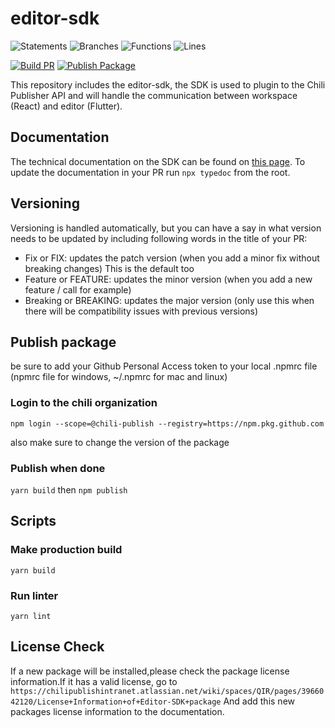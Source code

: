 # editor-sdk

![Statements](https://img.shields.io/badge/statements-84.76%25-yellow.svg) ![Branches](https://img.shields.io/badge/branches-69.33%25-red.svg) ![Functions](https://img.shields.io/badge/functions-80.92%25-yellow.svg) ![Lines](https://img.shields.io/badge/lines-85.99%25-yellow.svg)

[![Build PR](https://github.com/chili-publish/editor-sdk/actions/workflows/pr-build.yml/badge.svg)](https://github.com/chili-publish/editor-sdk/actions/workflows/pr-build.yml) [![Publish Package](https://github.com/chili-publish/editor-sdk/actions/workflows/publish-package.yml/badge.svg)](https://github.com/chili-publish/editor-sdk/actions/workflows/publish-package.yml)

This repository includes the editor-sdk, the SDK is used to plugin to the Chili Publisher API and will handle the communication between workspace (React) and editor (Flutter).

## Documentation

The technical documentation on the SDK can be found on [this page](https://chili-publish.github.io/editor-sdk/).
To update the documentation in your PR run `npx typedoc` from the root.

## Versioning

Versioning is handled automatically, but you can have a say in what version needs to be updated by including following words in the title of your PR:

-   Fix or FIX: updates the patch version (when you add a minor fix without breaking changes) This is the default too
-   Feature or FEATURE: updates the minor version (when you add a new feature / call for example)
-   Breaking or BREAKING: updates the major version (only use this when there will be compatibility issues with previous versions)

## Publish package

be sure to add your Github Personal Access token to your local .npmrc file (npmrc file for windows, ~/.npmrc for mac and linux)

### Login to the chili organization

`npm login --scope=@chili-publish --registry=https://npm.pkg.github.com`

also make sure to change the version of the package

### Publish when done

`yarn build`
then
`npm publish`

## Scripts

### Make production build

`yarn build`

### Run linter

`yarn lint`

## License Check

If a new package will be installed,please check the package license information.If it has a valid license, go to `https://chilipublishintranet.atlassian.net/wiki/spaces/QIR/pages/3966042120/License+Information+of+Editor-SDK+package`
And add this new packages license information to the documentation.

